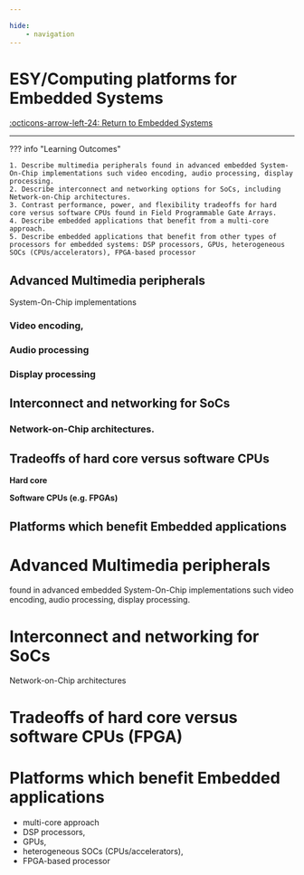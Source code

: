 ```yaml
---

hide:
    - navigation
---
```

# ESY/Computing platforms for Embedded Systems

[:octicons-arrow-left-24: Return to Embedded Systems](/Knowledge-Notebook/Embedded-Systems)

---

??? info "Learning Outcomes"

    1. Describe multimedia peripherals found in advanced embedded System-On-Chip implementations such video encoding, audio processing, display processing.
    2. Describe interconnect and networking options for SoCs, including Network-on-Chip architectures.
    3. Contrast performance, power, and flexibility tradeoffs for hard core versus software CPUs found in Field Programmable Gate Arrays.
    4. Describe embedded applications that benefit from a multi-core approach.
    5. Describe embedded applications that benefit from other types of processors for embedded systems: DSP processors, GPUs, heterogeneous SOCs (CPUs/accelerators), FPGA-based processor

## Advanced Multimedia peripherals

System-On-Chip implementations 

### Video encoding,

### Audio processing

### Display processing

## Interconnect and networking for SoCs

### Network-on-Chip architectures.

## Tradeoffs of hard core versus software CPUs

**Hard core**

**Software CPUs (e.g. FPGAs)**

## Platforms which benefit Embedded applications

# Advanced Multimedia peripherals

found in advanced embedded System-On-Chip implementations such video encoding, audio processing, display processing.

# Interconnect and networking for SoCs

Network-on-Chip architectures

# Tradeoffs of hard core versus software CPUs (FPGA)

# Platforms which benefit Embedded applications

- multi-core approach
- DSP processors, 
- GPUs, 
- heterogeneous SOCs (CPUs/accelerators), 
- FPGA-based processor